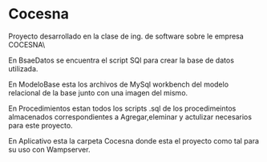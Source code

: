 # Cocesna
Proyecto desarrollado en la clase de ing. de software sobre le empresa COCESNA\

En BsaeDatos se encuentra el script SQl para crear la base de datos utilizada.

En ModeloBase esta los archivos de MySql workbench del modelo relacional de la base junto con una imagen del mismo.

En Procedimientos estan todos los scripts .sql de los procedimeintos almacenados correspondientes a Agregar,eleminar y actulizar 
necesarios para este proyecto.

En Aplicativo esta la carpeta Cocesna donde esta el proyecto como tal para su uso con Wampserver.


